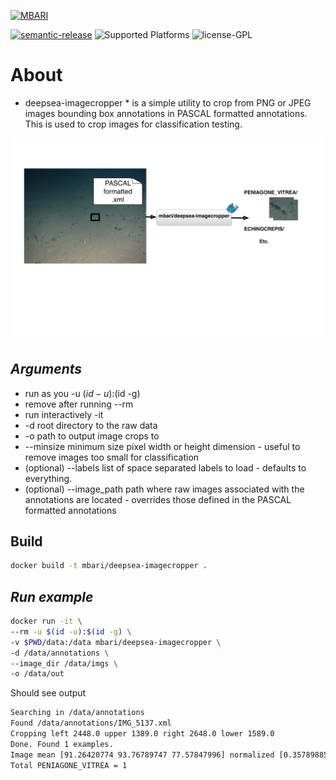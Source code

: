 [![MBARI](https://www.mbari.org/wp-content/uploads/2014/11/logo-mbari-3b.png)](http://www.mbari.org)

[![semantic-release](https://img.shields.io/badge/%20%20%F0%9F%93%A6%F0%9F%9A%80-semantic--release-e10079.svg)](https://github.com/semantic-release/semantic-release)
![Supported Platforms](https://img.shields.io/badge/Supported%20Platforms-Windows%20%7C%20macOS%20%7C%20Linux-green)
![license-GPL](https://img.shields.io/badge/license-GPL-blue)

# About

* deepsea-imagecropper * is a simple utility to crop from PNG or JPEG images bounding box annotations in PASCAL formatted annotations.
This is used to crop images for classification testing.
    
![ Image link ](/img/flow.jpg)

## *Arguments* 

  * run as you -u $(id -u):$(id -g)
  * remove after running --rm
  * run interactively -it
  * -d root directory to the raw data
  * -o path to output image crops to
  * --minsize minimum size pixel width or height dimension - useful to remove images too small for classification
  * (optional) --labels list of space separated labels to load - defaults to everything. 
  * (optional) --image_path path where raw images associated with the annotations are located - overrides those defined
  in the PASCAL formatted annotations

## Build

```bash
docker build -t mbari/deepsea-imagecropper .
```
## *Run example*

```bash
docker run -it \
--rm -u $(id -u):$(id -g) \
-v $PWD/data:/data mbari/deepsea-imagecropper \
-d /data/annotations \
--image_dir /data/imgs \
-o /data/out
```

Should see output
```bash
Searching in /data/annotations
Found /data/annotations/IMG_5137.xml
Cropping left 2448.0 upper 1389.0 right 2648.0 lower 1589.0
Done. Found 1 examples.
Image mean [91.26420774 93.76789747 77.57847996] normalized [0.35789885 0.36771724 0.30422933]
Total PENIAGONE_VITREA = 1
```
